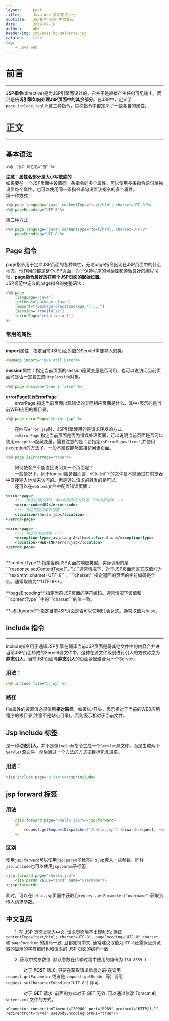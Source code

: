 ```yaml
---
layout:     post
title:      Java Web 学习笔记（七）
subtitle:   JSP指令 标签 中文乱码
date:       2019-07-16
author:     WHY
header-img: img/post-bg-universe.jpg
catalog:    true
tag:
    - Java web
---
```


# 前言
---
**JSP指令**(directive)是为JSP引擎而设计的，它并不是直接产生任何可见输出，而只是**告诉引擎如何处理JSP页面中的其余部分**。在JSP中，定义了```page,include,taglib```这三种指令，每种指令中都定义了一些各自的属性。

# 正文
---

## 基本语法
```
<%@  指令 属性名=“值” %>
```
**注意：属性名部分是大小写敏感的**<br>
如果要在一个JSP页面中设置同一条指令的多个属性，可以使用多条指令语句单独设置每个属性，也可以使用同一条指令语句设置该指令的多个属性。<br>
第一种方式：
```jsp
<%@ page language="java" contentType="text/html; charset=UTF-8"%>
<%@ pageEncoding="UTF-8"%>
```
第二种方式：
```jsp
<%@ page language="java" contentType="text/html; charset=UTF-8"
    pageEncoding="UTF-8"%>
```
## Page 指令
page指令用于定义JSP页面的各种属性，无论page指令出现在JSP页面中的什么地方，他作用的都是整个JSP页面，为了保持程序的可读性和遵循良好的编程习惯，**page指令最好放在整个JSP页面的起始位置**。<br>
JSP规范中定义的page指令的完整语法：
```jsp
<%@ page
    [language="java"]
    [extends="package.class"]
    [import="{package.class|package.*},..."]
    [session="true|false"]
    [errorPage="relative_url"]
%>
```
### 常用的属性
---

**import**属性：指定当前JSP页面对应的Servlet需要导入的类。

```jsp
<%@page import="java.util.Date"%>
```
**session**属性：指定当前页面的session隐藏变量是否可用，也可以说访问当前页面时是否一定要生成```HttpSession```对象。
```jsp
<%@ page session="true | false" %>  
```
**errorPage**和**isErrorPage**：<br>
&emsp;&emsp;errorPage:指定当前页面出现错误的实际相应页面是什么。其中```/```表示的是当前WEB应用的根目录。
```jsp
<%@ page errorPage="/error.jsp" %>  
```
&emsp;&emsp;在响应```error.jsp```时，JSP引擎使用的是请求转发的方式。<br>
&emsp;&emsp;```isErrorPage```:指定当前页面是否为错误处理页面，可以说明当前页面是否可以使用```exception```隐藏变量。需要注意的是：若指定```isErrorPage="true"```,并使用exception的方法了，一般不建议能够直接访问该页面。
```jsp
<%@ page isErrorPage="true"%>
```
&emsp;&emsp;如何使客户不能直接访问某一个页面呢？<br>
&emsp;&emsp;一般情况下，同于tomcat服务器而言，```WEB-INF```下的文件是不能通过在浏览器中直接输入地址来访问的。但是通过请求的转发的是可以。<br>
&emsp;&emsp;还可以在```web.xml```文件中配置错误页面：
```xml
<error-page>
 	<!-- 指定出错的代码：404没有指定的资源，500内部错误 -->
 	<error-code>404</error-code>
 	<!-- 指定响应页面的位置 -->
 	<location>/hello.jsp</location>
</error-page>
 
<error-page>
	<!-- 指定异常的类型 -->
    <exception-type>java.lang.ArithmeticException</exception-type>
    <location>/WEB-INF/error.jsp</location>
</error-page>
```
<br>
**contentType**:指定当前JSP页面的响应类型。实际调用的是```response.setContentType("...");```通常情况下，对于JSP页面而言其取值均为```text/html;charset=UTF-8```。```charset```指定返回的页面的字符编码是什么。通常取值为**UTF-8**。<br><br>
**pageEncoding**:指定当前JSP页面的字符编码。通常情况下该值和```contentType```中的```charset```的值一致。<br><br>
**isELIgnored**:指定当前JSP页面是否可以使用EL表达式。通常取值为false。

## include 指令
---
include指令用于通知JSP引擎在翻译当前JSP页面是将其他文件中的内容合并进当前JSP页面转成的Servlet源文件中，这种在源文件级别进行引入的方式称之为**静态引入**，当前JSP页面与**静态引入**的页面紧密结合为一个Servlet。
### 用法：
```jsp
<%@ include file="b.jsp" %>
```
### 路径
file属性的设置值必须使用**相对路径**。如果以```/```开头，表示相对于当前的WEB应用程序的根目录(注意不是站点目录)。否则表示相对于当前文件。

## Jsp include 标签
是一种**动态引入**，并不是像```include```指令生成一个```Servlet```源文件，而是生成两个```Servlet```源文件，然后通过一个方法的方式把目标包含进来。

### 用法：

```jsp
<jsp:include page="b.jsp"></jsp:include>
```
## jsp forward 标签
### 用法
```jsp
	<jsp:forward page="/hello.jsp"></jsp:forward>
	<%
		request.getRequestDispatcher("/hello.jsp").forward(request, response);
	%>
```
### 区别
使用```jsp:forward```可以使用```jsp:param```子标签向b.jsp传入一些参数。同样```jsp:include```也可以使用```jsp:param```子标签。
```jsp
<jsp:forward page="/hello.jsp">
	<jsp:param value="abcd" name="username"/>
</jsp:forward>
```
此时，可以在```hello.jsp```页面中获取到```request.getParameter("username")```获取到传入请求参数。

## 中文乱码

&emsp;&emsp;1. 在 JSP 页面上输入中文, 请求页面后不出现乱码: 保证  ```contentType="text/html; charset=UTF-8", pageEncoding="UTF-8" charset``` 和 ```pageEncoding``` 的编码一致, 且都支持中文. 通常建议取值为```UTF-8```还需保证浏览器的显示的字符编码也和请求的 JSP 页面的编码一致. 
        
&emsp;&emsp;2. 获取中文参数值: 默认参数在传输过程中使用的编码为 ```ISO-8859-1```

&emsp;&emsp;&emsp;&emsp;对于 **POST** 请求: 只要在获取请求信息之前(在调用 ```request.getParameter``` 或者是 ```request.getReader``` 等), 调用 ```request.setCharacterEncoding("UTF-8")``` 即可.

&emsp;&emsp;&emsp;&emsp;对于 **GET** 请求: 前面的方式对于 GET 无效. 可以通过修改 Tomcat 的 ```server.xml``` 文件的方式。
 ```
 <Connector connectionTimeout="20000" port="8989" protocol="HTTP/1.1" redirectPort="8443" useBodyEncodingForURI="true"/>
```
